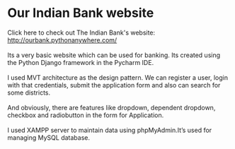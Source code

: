 # Our Indian Bank website

Click here to check out The Indian Bank's website: http://ourbank.pythonanywhere.com/
<br><br>
Its a very basic website which can be used for banking. Its created using the Python Django framework in the Pycharm IDE. <br><br>
I used MVT architecture as the design pattern. We can register a user, login with that credentials, submit the application form and also can search for some districts.
<br>
<br>
And obviously, there are features like dropdown, dependent dropdown, checkbox and radiobutton in the form for Application.
<br><br>
I used XAMPP server to maintain data using phpMyAdmin.It’s used for managing MySQL database.

